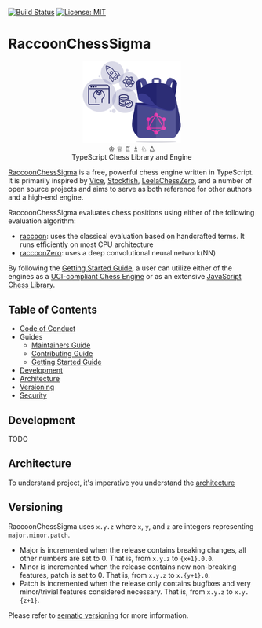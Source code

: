 [![Build Status](https://travis-ci.org/medegw01/raccoon.js.svg?branch=master)](https://travis-ci.org/medegw01/raccoon.js)
[![License: MIT](https://img.shields.io/badge/License-MIT-yellow.svg)](https://github.com/medegw01/RaccoonChessSigma/blob/main/LICENSE)

# RaccoonChessSigma

<p align="center">
  <img width="200" src="https://github.com/aerogear/graphback/raw/master/website/static/img/logo.png">
  <br/> 
  ♔ ♕ ♖ ♗ ♘ ♙<br/>
  TypeScript Chess Library and Engine
</p>

[RaccoonChessSigma](httSp://rcsigma.org/) is a free, powerful chess engine written in TypeScript. It is primarily inspired by [Vice](https://www.youtube.com/watch?v=bGAfaepBco4&list=PLZ1QII7yudbc-Ky058TEaOstZHVbT-2hg), [Stockfish](https://stockfishchess.org/), [LeelaChessZero](https://lczero.org/), and a number of open source projects and aims to serve as both reference for other authors and a high-end engine.

RaccoonChessSigma evaluates chess positions using either of the following evaluation algorithm:

* [raccoon](./rcsigma/evaluate/rc/rc.md): uses  the classical evaluation based on handcrafted terms. It runs efficiently on most CPU architecture
* [raccoonZero](./rcsigma/evaluate/rc0/rc0.md): uses a deep convolutional neural network(NN)

By following the [Getting Started Guide](./docs/getting_started_guide.md), a user can utilize either of the engines as a [UCI-compliant Chess Engine](./rcsigma/ui/uci/uci.md) or as an extensive [JavaScript Chess Library](./rcsigma/ui/api/api.md).  

## Table of Contents

- [Code of Conduct](./docs/code_of_conduct.md)
- Guides
  - [Maintainers Guide](./docs/maintainers.md)
  - [Contributing Guide](./docs/contributing.md)
  - [Getting Started Guide](./docs/getting_started_guide.md)
- [Development](#development)
- [Architecture](./docs/architecture.md)
- [Versioning](#versioning)
- [Security](./docs/security.md) 

## Development

TODO

## Architecture
To understand project, it's imperative you understand the [architecture](./docs/architecture.md)

## Versioning
RaccoonChessSigma uses `x.y.z` where `x`, `y`, and `z` are integers representing `major.minor.patch`.

* Major is incremented when the release contains breaking changes, all other numbers are set to 0. That is, from `x.y.z` to `{x+1}.0.0`.
* Minor is incremented when the release contains new non-breaking features, patch is set to 0. That is, from `x.y.z` to `x.{y+1}.0`.
* Patch is incremented when the release only contains bugfixes and very minor/trivial features considered necessary. That is, from `x.y.z` to `x.y.{z+1}`.

Please refer to [sematic versioning](https://semver.org/) for more information.
